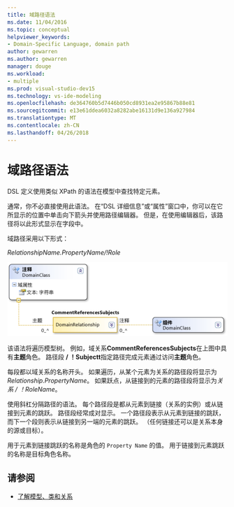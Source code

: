 ```yaml
---
title: 域路径语法
ms.date: 11/04/2016
ms.topic: conceptual
helpviewer_keywords:
- Domain-Specific Language, domain path
author: gewarren
ms.author: gewarren
manager: douge
ms.workload:
- multiple
ms.prod: visual-studio-dev15
ms.technology: vs-ide-modeling
ms.openlocfilehash: de364760b5d7446b050cd8931ea2e95867b88e81
ms.sourcegitcommit: e13e61ddea6032a8282abe16131d9e136a927984
ms.translationtype: MT
ms.contentlocale: zh-CN
ms.lasthandoff: 04/26/2018
---
```

# <a name="domain-path-syntax"></a>域路径语法
DSL 定义使用类似 XPath 的语法在模型中查找特定元素。

 通常，你不必直接使用此语法。 在“DSL 详细信息”或“属性”窗口中，你可以在它所显示的位置中单击向下箭头并使用路径编辑器。 但是，在使用编辑器后，该路径将以此形式显示在字段中。

 域路径采用以下形式：

 *RelationshipName.PropertyName/!Role*

 ![CommentReferencesSubjects 引用关系](../modeling/media/dsl_reference.png "dsl_reference")

 该语法将遍历模型树。 例如，域关系**CommentReferencesSubjects**在上图中具有**主题**角色。 路径段 **/ ！Subjectt**指定路径完成元素通过访问**主题**角色。

 每段都以域关系的名称开头。 如果遍历，从某个元素为关系的路径段将显示为*Relationship.PropertyName*。 如果跃点，从链接到的元素的路径段将显示为*关系 / ！RoleName*。

 使用斜杠分隔路径的语法。 每个路径段是都从元素到链接（关系的实例）或从链接到元素的跳跃。 路径段经常成对显示。 一个路径段表示从元素到链接的跳跃，而下一个段则表示从链接到另一端的元素的跳跃。 （任何链接还可以是关系本身的源或目标）。

 用于元素到链接跳跃的名称是角色的 `Property Name` 的值。 用于链接到元素跳跃的名称是目标角色名称。

## <a name="see-also"></a>请参阅

- [了解模型、类和关系](../modeling/understanding-models-classes-and-relationships.md)